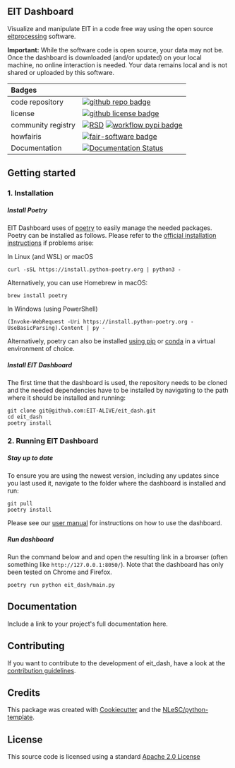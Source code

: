 ## EIT Dashboard

Visualize and manipulate EIT in a code free way using the open source
[eitprocessing](https://github.com/EIT-ALIVE/eitprocessing) software.

**Important:** While the software code is open source, your data may not be. Once the dashboard is downloaded (and/or
updated) on your local machine, no online interaction is needed. Your data remains local and is not shared or uploaded by
this software.

| Badges             |                                                                                                                                                                                                                                                |
| :----------------- | :--------------------------------------------------------------------------------------------------------------------------------------------------------------------------------------------------------------------------------------------- |
| code repository    | [![github repo badge](https://img.shields.io/badge/github-repo-000.svg?logo=github&labelColor=gray&color=blue)](git@github.com:EIT-ALIVE/eit_dash)                                                                                             |
| license            | [![github license badge](https://img.shields.io/github/license/EIT-ALIVE/eit_dash)](git@github.com:EIT-ALIVE/eit_dash)                                                                                                                         |
| community registry | [![RSD](https://img.shields.io/badge/rsd-eit_dash-00a3e3.svg)](https://www.research-software.nl/software/eit_dash) [![workflow pypi badge](https://img.shields.io/pypi/v/eit_dash.svg?colorB=blue)](https://pypi.python.org/project/eit_dash/) |
| howfairis          | [![fair-software badge](https://img.shields.io/badge/fair--software.eu-%E2%97%8F%20%20%E2%97%8F%20%20%E2%97%8F%20%20%E2%97%8F%20%20%E2%97%8B-yellow)](https://fair-software.eu)                                                                |
| Documentation      | [![Documentation Status](https://readthedocs.org/projects/eit_dash/badge/?version=latest)](https://eit_dash.readthedocs.io/en/latest/?badge=latest)                                                                                            |

## Getting started

### 1. Installation

##### Install Poetry

EIT Dashboard uses of [poetry](https://python-poetry.org/) to easily manage the needed packages.
Poetry can be installed as follows. Please refer to the [official installation instructions](https://python-poetry.org/docs/#installation) if problems arise:

In Linux (and WSL) or macOS

```console
curl -sSL https://install.python-poetry.org | python3 -
```

Alternatively, you can use Homebrew in macOS:

```console
brew install poetry
```

In Windows (using PowerShell)

```console
(Invoke-WebRequest -Uri https://install.python-poetry.org -UseBasicParsing).Content | py -
```

Alternatively, poetry can also be installed [using pip](https://pypi.org/project/poetry/) or [conda](https://anaconda.org/conda-forge/poetry) in a virtual environment of choice.

##### Install EIT Dashboard

The first time that the dashboard is used, the repository needs to be cloned and the needed dependencies have to be
installed by navigating to the path where it should be installed and running:

```console
git clone git@github.com:EIT-ALIVE/eit_dash.git
cd eit_dash
poetry install
```

### 2. Running EIT Dashboard

##### Stay up to date

To ensure you are using the newest version, including any updates since you last used it, navigate to the folder where
the dashboard is installed and run:

```console
git pull
poetry install
```

Please see our [user manual](docs/user_manual.md) for instructions on how to use the dashboard.

##### Run dashboard

Run the command below and and open the resulting link in a browser (often something like `http://127.0.0.1:8050/`).
Note that the dashboard has only been tested on Chrome and Firefox.

```console
poetry run python eit_dash/main.py
```

## Documentation

Include a link to your project's full documentation here.

## Contributing

If you want to contribute to the development of eit_dash,
have a look at the [contribution guidelines](CONTRIBUTING.md).

## Credits

This package was created with [Cookiecutter](https://github.com/audreyr/cookiecutter) and the [NLeSC/python-template](https://github.com/NLeSC/python-template).

## License

This source code is licensed using a standard [Apache 2.0 License](LICENSE)
